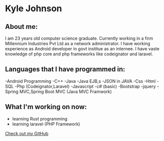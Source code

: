 # Kyle Johnson

## About me:

I am 23 years old computer science graduate. Currently working in a firm Millennium Industries Pvt Ltd as a network administrator. I have working experience as Android developer in govt institue as an internee. I have vaste knowledge of php core and php frameworks like codeignator and laravel.


## Languages that I have programmed in:
-Android Programming
-C++
-Java
-Java EJB,s 
-JSON in JAVA
-Css
-Html
-SQL
-Php (Codeignator,Laravel)
-Javascript 
-c# (basic)
-Bootstrap
-jquery
-Spring MVC,Spring Boot MVC (Java MVC Framwork)


## What I'm working on now:

- learning Rust programming 
- learning laravel (PHP Framework)

[Check out my GitHub](https://github.com/imranshad)

